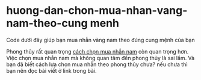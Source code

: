 # huong-dan-chon-mua-nhan-vang-nam-theo-cung menh
Code dưới đây giúp bạn mua nhẫn vàng nam theo đúng cung mệnh của bạn

Phong thủy rất quan trọng <a href="https://www.linkedin.com/pulse/cách-chọn-mua-nhẫn-vàng-nam-theo-mệnh-tuổi-và-phong-thủy-soi-nguyen/">cách chọn mua nhẫn nam</a> còn quan trọng hơn. Việc chọn mua nhẫn nam mà không quan tâm đến phong thủy là sai lầm. Và bạn đã biết cách lựa chọn mua nhẫn theo phong thủy chưa? nếu chưa thì bạn nên đọc bài viết ở link trong bài. 


